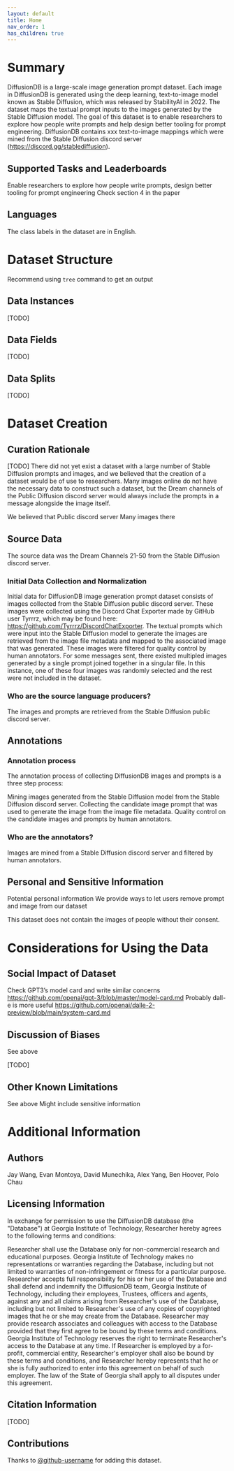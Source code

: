 ```yaml
---
layout: default
title: Home
nav_order: 1
has_children: true
---
```




# Summary

DiffusionDB is a large-scale image generation prompt dataset. Each image in DiffusionDB is generated using the deep learning, text-to-image model known as Stable Diffusion, which was released by StabilityAI in 2022. The dataset maps the textual prompt inputs to the images generated by the Stable Diffusion model. The goal of this dataset is to enable researchers to explore how people write prompts and help design better tooling for prompt engineering. DiffusionDB contains xxx text-to-image mappings which were mined from the Stable Diffusion discord server (https://discord.gg/stablediffusion).

## Supported Tasks and Leaderboards

Enable researchers to explore how people write prompts, design better tooling for prompt engineering
Check section 4 in the paper

## Languages

The class labels in the dataset are in English.

# Dataset Structure

Recommend using `tree` command to get an output

## Data Instances

[TODO]

## Data Fields

[TODO]

## Data Splits

[TODO]

# Dataset Creation

## Curation Rationale

[TODO]
There did not yet exist a dataset with a large number of Stable Diffusion prompts and images, and we believed that the creation of a dataset would be of use to researchers. Many images online do not have the necessary data to construct such a dataset, but the Dream channels of the Public Diffusion discord server would always include the prompts in a message alongside the image itself. 

We believed that 
Public discord server
Many images there

## Source Data
The source data was the Dream Channels 21-50 from the Stable Diffusion discord server. 

### Initial Data Collection and Normalization

Initial data for DiffusionDB image generation prompt dataset consists of images collected from the Stable Diffusion public discord server. These images were collected using the Discord Chat Exporter made by GitHub user Tyrrrz, which may be found here: https://github.com/Tyrrrz/DiscordChatExporter. The textual prompts which were input into the Stable Diffusion model to generate the images are retrieved from the image file metadata and mapped to the associated image that was generated. These images were filtered for quality control by human annotators. For some messages sent, there existed multipled images generated by a single prompt joined together in a singular file. In this instance, one of these four images was randomly selected and the rest were not included in the dataset.

### Who are the source language producers?

The images and prompts are retrieved from the Stable Diffusion public discord server.

## Annotations

### Annotation process

The annotation process of collecting DiffusionDB images and prompts is a three step process:

Mining images generated from the Stable Diffusion model from the Stable Diffusion discord server.
Collecting the candidate image prompt that was used to generate the image from the image file metadata.
Quality control on the candidate images and prompts by human annotators.

### Who are the annotators?

Images are mined from a Stable Diffusion discord server and filtered by human annotators.

## Personal and Sensitive Information

Potential personal information
We provide ways to let users remove prompt and image from our dataset

This dataset does not contain the images of people without their consent.

# Considerations for Using the Data

## Social Impact of Dataset

Check GPT3’s model card and write similar concerns
https://github.com/openai/gpt-3/blob/master/model-card.md
Probably dall-e is more useful
https://github.com/openai/dalle-2-preview/blob/main/system-card.md

## Discussion of Biases

See above

[TODO]

## Other Known Limitations

See above
Might include sensitive information

# Additional Information

## Authors

Jay Wang, Evan Montoya, David Munechika, Alex Yang, Ben Hoover, Polo Chau

## Licensing Information

In exchange for permission to use the DiffusionDB database (the "Database") at Georgia Institute of Technology, Researcher hereby agrees to the following terms and conditions:

Researcher shall use the Database only for non-commercial research and educational purposes.
Georgia Institute of Technology makes no representations or warranties regarding the Database, including but not limited to warranties of non-infringement or fitness for a particular purpose.
Researcher accepts full responsibility for his or her use of the Database and shall defend and indemnify the DiffusionDB team, Georgia Institute of Technology, including their employees, Trustees, officers and agents, against any and all claims arising from Researcher's use of the Database, including but not limited to Researcher's use of any copies of copyrighted images that he or she may create from the Database.
Researcher may provide research associates and colleagues with access to the Database provided that they first agree to be bound by these terms and conditions.
Georgia Institute of Technology reserves the right to terminate Researcher's access to the Database at any time.
If Researcher is employed by a for-profit, commercial entity, Researcher's employer shall also be bound by these terms and conditions, and Researcher hereby represents that he or she is fully authorized to enter into this agreement on behalf of such employer.
The law of the State of Georgia shall apply to all disputes under this agreement.

## Citation Information

[TODO]

## Contributions

Thanks to [@github-username](https://github.com/<github-username>) for adding this dataset.


